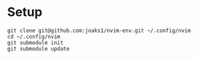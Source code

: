 # Setup

    git clone git@github.com:joaks1/nvim-env.git ~/.config/nvim
    cd ~/.config/nvim
    git submodule init
    git submodule update
